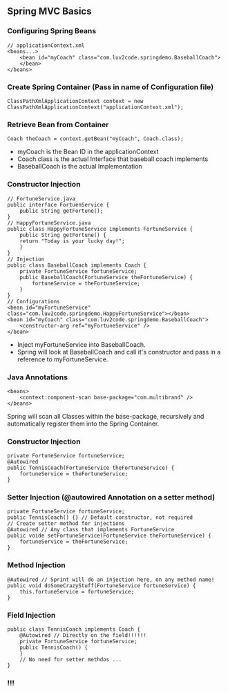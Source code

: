 ## Spring MVC Basics

### Configuring Spring Beans

	// applicationContext.xml
	<beans...>
		<bean id="myCoach" class="com.luv2code.springdemo.BaseballCoach">
		</bean>
	</beans>

### Create Spring Container (Pass in name of Configuration file)

	ClassPathXmlApplicationContext context = new ClassPathXmlApplicationContext("applicationContext.xml");


### Retrieve Bean from Container

	Coach theCoach = context.getBean("myCoach", Coach.class);

* myCoach is the Bean ID in the applicationContext
* Coach.class is the actual Interface that baseball coach implements
* BaseballCoach is the actual Implementation

### Constructor Injection

    // FortuneService.java
    public interface FortuenService {
    	public String getFortune();
    }
    // HappyFortuneService.java
    public class HappyFortuneService implements FortuneService {
        public String getFortune() {
        return "Today is your lucky day!";
        }
    }
    // Injection
    public class BaseballCoach implements Coach {
    	private FortuneService fortuneService;
    	public BaseballCoach(FortuneService theFortuneService) {
    		fortuneService = theFortuneService;
    	}
    }
    // Configurations
    <bean id="myFortuneService" class="com.luv2code.springdemo.HappyFortuneService"></bean>
    <bean id="myCoach" class="com.luv2code.springdemo.BaseballCoach">
    	<constructor-arg ref="myFortuneService" />
    </bean>

* Inject myFortuneService into BaseballCoach.
* Spring will look at BaseballCoach and call it's constructor and pass in a reference to myFortuneService.

### Java Annotations

	<beans>
		<context:component-scan base-package="com.multibrand" />
	</beans>

Spring will scan all Classes within the base-package, recursively and automatically register them into the Spring Container.


### Constructor Injection

    private FortuneService fortuneService;
    @Autowired
    public TennisCoach(FortuneService theFortuneService) {
    	fortuneService = theFortuneService;
    }

### Setter Injection (@autowired Annotation on a setter method)

	private FortuneService fortuneService;
	public TennisCoach() {} // Default constructor, not required
	// Create setter method for injections
	@Autowired // Any class that implements FortuneService
	public voide setFortuneService(FortuneService theFortuneService) {
	    fortuneService = theFortuneService;
	}

### Method Injection

	@Autowired // Sprint will do an injection here, on any method name!
	public void doSomeCrazyStuff(FortuneService fortuneService) {
		this.fortuneService = fortuneService;    
	}

### Field Injection

	public class TennisCoach implements Coach {
	    @Autowired // Directly on the field!!!!!!
	    private FortuneService fortuneService;
	    public TennisCoach() {
	    }
	    // No need for setter methdos ...
	}

### !!!	